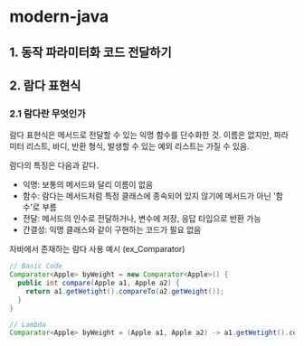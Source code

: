 # modern-java

## 1. 동작 파라미터화 코드 전달하기

## 2. 람다 표현식

### 2.1 람다란 무엇인가
람다 표현식은 메서드로 전달할 수 있는 익명 함수를 단수화한 것.
이름은 없지만, 파라미터 리스트, 바디, 반환 형식, 발생할 수 있는 예외 리스트는 가질 수 있음.

람다의 특징은 다음과 같다.
- 익명: 보통의 메서드와 달리 이름이 없음
- 함수: 람다는 메서드처럼 특정 클래스에 종속되어 있지 않기에 메서드가 아닌 '함수'로 부름
- 전달: 메서드의 인수로 전달하거나, 변수에 저장, 응답 타입으로 반환 가능 
- 간결성: 익명 클래스와 같이 구현하는 코드가 필요 없음

자바에서 존재하는 람다 사용 예시 (ex_Comparator)
``` Java
// Basic Code
Comparator<Apple> byWeight = new Comparator<Apple>() {
  public int compare(Apple a1, Apple a2) {
    return a1.getWetight().compareTo(a2.getWeight());
  }
}

// Lambda
Comparator<Apple> byWeight = (Apple a1, Apple a2) -> a1.getWetight().compareTo(a2.getWeight());
     
```
